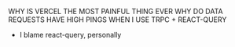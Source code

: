 WHY IS VERCEL THE MOST PAINFUL THING EVER
WHY DO DATA REQUESTS HAVE HIGH PINGS WHEN I USE TRPC + REACT-QUERY

- I blame react-query, personally
